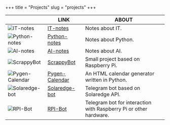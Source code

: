 +++
title = "Projects"
slug = "projects"
+++

|  | LINK | ABOUT |
|---|------|-------|
| ![IT-notes](../../images/itnotes.png) | [IT-notes](https://fatualux.github.io/it-notes/) | Notes about IT. |
| ![Python-notes](../../images/python_notes.png) | [Python-notes](https://fatualux.github.io/python-notes/) | Notes about Python. |
| ![AI-notes](../../images/ai_notes.png) | [AI-notes](https://fatualux.github.io/AI-notes/) | Notes about AI. |
| ![ScrappyBot](../../images/scrappybot.png) | [ScrappyBot](https://gitlab.com/fatualux/scrappybot) | Small project based on Raspberry Pi. |
| ![Pygen-Calendar](../../images/pygen-cal.png) | [Pygen-Calendar](https://gitlab.com/fatualux/pygen-calendar) | An HTML calendar generator written in Python. |
| ![Solaredge-bot](../../images/solaredge-bot.png) | [Solaredge-bot](https://gitlab.com/fatualux/solaredge-bot) | Telegram bot based on Solaredge API. |
| ![RPI-Bot](../../images/rpi-bot.png) | [RPI-Bot](https://gitlab.com/fatualux/rpi-bot) | Telegram bot for interaction with Raspberry Pi or other hardware. |
